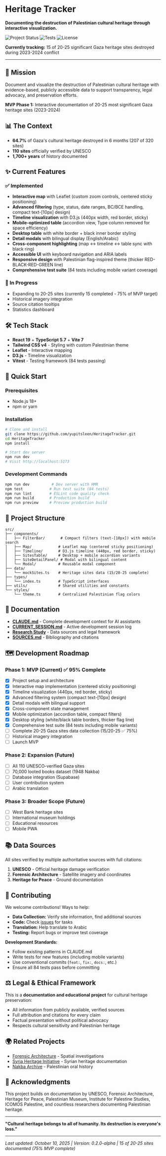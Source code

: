 # Heritage Tracker

**Documenting the destruction of Palestinian cultural heritage through interactive visualization.**

![Project Status](https://img.shields.io/badge/status-mvp%20phase%201-green)
![Tests](https://img.shields.io/badge/tests-84%20passing-brightgreen)
![License](https://img.shields.io/badge/license-TBD-lightgrey)

**Currently tracking:** 15 of 20-25 significant Gaza heritage sites destroyed during 2023-2024 conflict

---

## 🎯 Mission

Document and visualize the destruction of Palestinian cultural heritage with evidence-based, publicly accessible data to support transparency, legal advocacy, and preservation efforts.

**MVP Phase 1:** Interactive documentation of 20-25 most significant Gaza heritage sites (2023-2024)

## 📊 The Context

- **64.7%** of Gaza's cultural heritage destroyed in 6 months (207 of 320 sites)
- **110 sites** officially verified by UNESCO
- **1,700+ years** of history documented

## ✨ Current Features

### ✅ Implemented

- **Interactive map** with Leaflet (custom zoom controls, centered sticky positioning)
- **Advanced filtering** (type, status, date ranges, BC/BCE handling, compact text-[10px] design)
- **Timeline visualization** with D3.js (440px width, red border, sticky)
- **Mobile-optimized table** (accordion view, Type column removed for space efficiency)
- **Desktop table** with white border + black inner border styling
- **Detail modals** with bilingual display (English/Arabic)
- **Cross-component highlighting** (map ↔ timeline ↔ table sync with black ring)
- **Accessible UI** with keyboard navigation and ARIA labels
- **Responsive design** with Palestinian flag-inspired theme (thicker RED-BLACK-RED-GREEN line)
- **Comprehensive test suite** (84 tests including mobile variant coverage)

### 🚧 In Progress

- Expanding to 20-25 sites (currently 15 completed - 75% of MVP target)
- Historical imagery integration
- Source citation tooltips
- Statistics dashboard

## 🛠️ Tech Stack

- **React 19** + **TypeScript 5.7** + **Vite 7**
- **Tailwind CSS v4** - Styling with custom Palestinian theme
- **Leaflet** - Interactive mapping
- **D3.js** - Timeline visualization
- **Vitest** - Testing framework (84 tests passing)

## 🚀 Quick Start

### Prerequisites

- Node.js 18+
- npm or yarn

### Installation

```bash
# Clone and install
git clone https://github.com/yupitsleen/HeritageTracker.git
cd HeritageTracker
npm install

# Start dev server
npm run dev
# Visit http://localhost:5173
```

### Development Commands

```bash
npm run dev          # Dev server with HMR
npm test            # Run test suite (84 tests)
npm run lint        # ESLint code quality check
npm run build       # Production build
npm run preview     # Preview production build
```

## 📁 Project Structure

```
src/
├── components/
│   ├── FilterBar/       # Compact filters (text-[10px]) with mobile search
│   ├── Map/            # Leaflet map (centered sticky positioning)
│   ├── Timeline/       # D3.js timeline (440px, red border, sticky)
│   ├── SitesTable/     # Desktop + mobile accordion variants
│   ├── SiteDetailPanel/ # Modal with bilingual content
│   └── Modal/          # Reusable modal component
├── data/
│   └── mockSites.ts    # Heritage sites data (15/20-25 complete)
├── types/
│   └── index.ts        # TypeScript interfaces
├── utils/              # Shared utilities and constants
└── styles/
    └── theme.ts        # Centralized Palestinian flag colors
```

## 📖 Documentation

- **[CLAUDE.md](./CLAUDE.md)** - Complete development context for AI assistants
- **[CURRENT_SESSION.md](./CURRENT_SESSION.md)** - Active development session log
- **[Research Study](./docs/research/research-document.md)** - Data sources and legal framework
- **[SOURCES.md](./docs/SOURCES.md)** - Bibliography and citations

## 🗺️ Development Roadmap

### Phase 1: MVP (Current) ✅ 95% Complete

- [x] Project setup and architecture
- [x] Interactive map implementation (centered sticky positioning)
- [x] Timeline visualization (440px, red border, sticky)
- [x] Advanced filtering system (compact text-[10px] design)
- [x] Detail modals with bilingual support
- [x] Cross-component state management
- [x] Mobile optimization (accordion table, compact filters)
- [x] Desktop styling (white/black table borders, thicker flag line)
- [x] Comprehensive test suite (84 tests including mobile variants)
- [ ] Complete 20-25 Gaza sites data collection (15/20-25 ✅ 75%)
- [ ] Historical imagery integration
- [ ] Launch MVP

### Phase 2: Expansion (Future)

- [ ] All 110 UNESCO-verified Gaza sites
- [ ] 70,000 looted books dataset (1948 Nakba)
- [ ] Database integration (Supabase)
- [ ] User contribution system
- [ ] Arabic translation

### Phase 3: Broader Scope (Future)

- [ ] West Bank heritage sites
- [ ] International museum holdings
- [ ] Educational resources
- [ ] Mobile PWA

## 📚 Data Sources

All sites verified by multiple authoritative sources with full citations:

1. **UNESCO** - Official heritage damage verification
2. **Forensic Architecture** - Satellite imagery and coordinates
3. **Heritage for Peace** - Ground documentation

## 🤝 Contributing

We welcome contributions! Ways to help:

- **Data Collection:** Verify site information, find additional sources
- **Code:** Check [issues](https://github.com/yupitsleen/HeritageTracker/issues) for tasks
- **Translation:** Help translate to Arabic
- **Testing:** Report bugs or improve test coverage

**Development Standards:**

- Follow existing patterns in CLAUDE.md
- Write tests for new features (including mobile variants)
- Use conventional commits (`feat:`, `fix:`, `docs:`, etc.)
- Ensure all 84 tests pass before committing

## ⚖️ Legal & Ethical Framework

This is a **documentation and educational project** for cultural heritage preservation:

- All information from publicly available, verified sources
- Full attribution and citations for every claim
- Factual presentation without political advocacy
- Respects cultural sensitivity and Palestinian heritage

## 🌍 Related Projects

- [Forensic Architecture](https://forensic-architecture.org/) - Spatial investigations
- [Syria Heritage Initiative](https://uchicago.edu/shi/) - Syrian heritage documentation
- [Nakba Archive](https://www.nakba-archive.org/) - Palestinian oral history

## 🙏 Acknowledgments

This project builds on documentation by UNESCO, Forensic Architecture, Heritage for Peace, Palestinian Museum, Institute for Palestine Studies, ICOMOS Palestine, and countless researchers documenting Palestinian heritage.

---

**"Cultural heritage belongs to all of humanity. Its destruction is everyone's loss."**

---

_Last updated: October 10, 2025 | Version: 0.2.0-alpha | 15 of 20-25 sites documented (75% MVP complete)_
